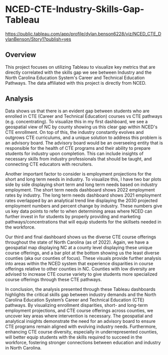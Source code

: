 # NCED-CTE-Industry-Skills-Gap-Tableau

https://public.tableau.com/app/profile/dylan.benson6228/viz/NCED_CTE_DylanBenson/Story1?publish=yes

## Overview
This project focuses on utilizing Tableau to visualize key metrics that are directly correlated with the skills gap we see between Industry and the North Carolina Education System's Career and Technical Education Pathways. The data affiliated with this project is directly from NCED.

## Analysis
Data shows us that there is an evident gap between students who are enrolled in CTE (Career and Technical Education) courses vs CTE pathways (e.g. concentrating). To visualize this in my first dashboard, we see a geospatial view of NC by county showing us this clear gap within NCED's CTE enrollment. On top of this, the industry constantly evolves and outgrows CTE curriculums, and a unique solution to address this problem is an advisory board. The advisory board would be an overseeing entity that is responsible for the health of CTE programs and their ability to prepare students for industry upon completion. This can include insights of necessary skills from industry professionals that should be taught, and connecting CTE educators with recruiters.

Another important factor to consider is employment projections for the short and long term needs in industry. To visualize this, I have two bar plots side by side displaying short term and long term needs based on industry employment. The short term needs dashboard shows 2022 employment rates by industry. The long term needs dashboard shows 2021 employment rates overlapped by an analytical trend line displaying the 2030 projected employment numbers and percent change by industry. These numbers give us key data points to refer to when determining areas where NCED can further invest in for students by properly providing and marketing pathways/concentrations that will equip students for the skillsets needed in the workforce.

Our third and final dashboard shows us the diverse CTE course offerings throughout the state of North Carolina (as of 2022). Again, we have a geospatial map displaying NC at a county level displaying these unique course offerings, and a bar plot at the bottom showing us the least diverse counties (aka our counties of focus). These visuals provide further analysis into areas within the NCED system that experience disparities in course offerings relative to other counties in NC. Counties with low diversity are advised to increase CTE course variety to give students more specialized course offerings through these CTE pathways.

In conclusion, the analysis presented through these Tableau dashboards highlights the critical skills gap between industry demands and the North Carolina Education System’s Career and Technical Education (CTE) pathways. By visualizing enrollment disparities, short- and long-term employment projections, and CTE course offerings across counties, we uncover key areas where intervention is necessary. The geospatial and analytical insights demonstrate the need for an advisory board to ensure CTE programs remain aligned with evolving industry needs. Furthermore, enhancing CTE course diversity, especially in underrepresented counties, will better equip students with the skills required to succeed in the workforce, fostering stronger connections between education and industry in North Carolina.
